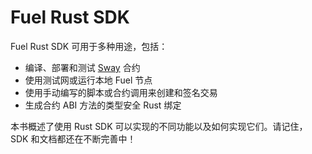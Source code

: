 # Fuel Rust SDK

<!-- 此部分应该解释 Fuel Rust SDK 可用于什么 -->
<!-- fuels_rs:example:start -->

Fuel Rust SDK 可用于多种用途，包括：

- 编译、部署和测试 [Sway](https://github.com/FuelLabs/sway) 合约
- 使用测试网或运行本地 Fuel 节点
- 使用手动编写的脚本或合约调用来创建和签名交易
- 生成合约 ABI 方法的类型安全 Rust 绑定
<!-- fuels_rs:example:end -->

本书概述了使用 Rust SDK 可以实现的不同功能以及如何实现它们。请记住，SDK 和文档都还在不断完善中！
